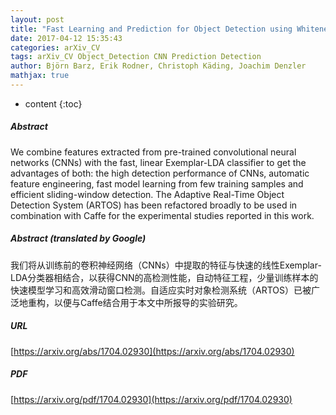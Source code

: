 ```yaml
---
layout: post
title: "Fast Learning and Prediction for Object Detection using Whitened CNN Features"
date: 2017-04-12 15:35:43
categories: arXiv_CV
tags: arXiv_CV Object_Detection CNN Prediction Detection
author: Björn Barz, Erik Rodner, Christoph Käding, Joachim Denzler
mathjax: true
---
```


* content
{:toc}

##### Abstract
We combine features extracted from pre-trained convolutional neural networks (CNNs) with the fast, linear Exemplar-LDA classifier to get the advantages of both: the high detection performance of CNNs, automatic feature engineering, fast model learning from few training samples and efficient sliding-window detection. The Adaptive Real-Time Object Detection System (ARTOS) has been refactored broadly to be used in combination with Caffe for the experimental studies reported in this work.

##### Abstract (translated by Google)
我们将从训练前的卷积神经网络（CNNs）中提取的特征与快速的线性Exemplar-LDA分类器相结合，以获得CNN的高检测性能，自动特征工程，少量训练样本的快速模型学习和高效滑动窗口检测。自适应实时对象检测系统（ARTOS）已被广泛地重构，以便与Caffe结合用于本文中所报导的实验研究。

##### URL
[https://arxiv.org/abs/1704.02930](https://arxiv.org/abs/1704.02930)

##### PDF
[https://arxiv.org/pdf/1704.02930](https://arxiv.org/pdf/1704.02930)


